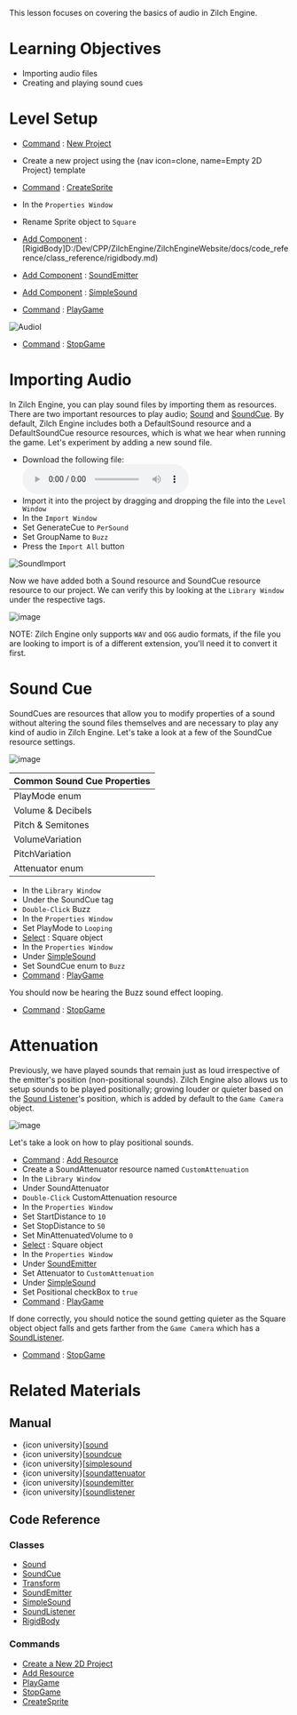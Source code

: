 This lesson focuses on covering the basics of audio in Zilch Engine.

 # Learning Objectives

- Importing audio files
- Creating and playing sound cues

 # Level Setup

- [ Command](../../zilchmanual/editor/editorcommands/commands.md) : [ New Project](../../../code_reference/command_reference.md#newproject)
 - Create a new project using the {nav icon=clone, name=Empty 2D Project} template
- [ Command](../../zilchmanual/editor/editorcommands/commands.md) : [CreateSprite](../../../code_reference/command_reference.md#createsprite)
- In the `Properties Window`
 - Rename Sprite object to `Square`
 - [Add Component](../../zilchmanual/editor/addremovecomponent/) : [RigidBody]D:/Dev/CPP/ZilchEngine/ZilchEngineWebsite/docs/code_reference/class_reference/rigidbody.md)
 - [Add Component](../../zilchmanual/editor/addremovecomponent.md) : [ SoundEmitter](../../../code_reference/class_reference/soundemitter.md)
 - [Add Component](../../zilchmanual/editor/addremovecomponent.md) : [ SimpleSound](../../../code_reference/class_reference/simplesound.md)

- [ Command](../../zilchmanual/editor/editorcommands/commands.md) : [ PlayGame](../../../code_reference/command_reference.md#playgame)



![AudioI](https://raw.githubusercontent.com/ZilchEngine/ZilchFiles/master/doc_files/46662.gif)


- [ Command](../../zilchmanual/editor/editorcommands/commands.md) : [ StopGame](../../../code_reference/command_reference.md#stopgame)

 # Importing Audio

In Zilch Engine, you can play sound files by importing them as resources. There are two important resources to play audio; [Sound](../../../code_reference/class_reference/sound.md) and [SoundCue](../../../code_reference/class_reference/soundcue.md). By default, Zilch Engine includes both a DefaultSound resource and a DefaultSoundCue resource resources, which is what we hear when running the game. Let's experiment by adding a new sound file.

- Download the following file:
 ![Buzz](https://raw.githubusercontent.com/ZilchEngine/ZilchFiles/master/doc_files/46672.wav)
- Import it into the project by dragging and dropping the file into the `Level Window`
- In the `Import Window`
 - Set GenerateCue  to `PerSound`
 - Set GroupName  to `Buzz`
 - Press the `Import All` button



![SoundImport](https://raw.githubusercontent.com/ZilchEngine/ZilchFiles/master/doc_files/46996.gif)


Now we have added both a Sound resource and SoundCue resource resource to our project. We can verify this by looking at the `Library Window` under the respective tags.



![image](https://raw.githubusercontent.com/ZilchEngine/ZilchFiles/master/doc_files/88672.png)


NOTE: Zilch Engine only supports `WAV` and `OGG` audio formats, if the file you are looking to import is of a different extension, you'll need it to convert it first.

 # Sound Cue

SoundCues are resources that allow you to modify properties of a sound without altering the sound files themselves and are necessary to play any kind of audio in Zilch Engine. Let's take a look at a few of the SoundCue resource settings.



![image](https://raw.githubusercontent.com/ZilchEngine/ZilchFiles/master/doc_files/47005.png)


| Common Sound Cue Properties |
|------|
| PlayMode enum | Whether the sound should a [Single](../../../code_reference/enum_reference.md#soundplaymode) time or [loop](../../../code_reference/enum_reference.md#soundplaymode) on completion |
| Volume  & Decibels  | How quiet or loud the sound should be played |
| Pitch  & Semitones  | How high or low pitched the sound should be played |
| VolumeVariation  | Added random volume variation within the given range when sound is played |
| PitchVariation  | Added random pitch variation within the given range when sound is played |
| Attenuator enum | The resource that defines how the sound behaves based on distance from the origin |

- In the `Library Window`
 - Under the SoundCue  tag
  - `Double-Click` Buzz 
- In the `Properties Window`
 - Set PlayMode  to `Looping`
- [Select](../../zilchmanual/editor/editorcommands/selectobject.md) : Square object
- In the `Properties Window`
 - Under [ SimpleSound](../../../code_reference/class_reference/simplesound.md)
  - Set SoundCue enum to `Buzz`
- [ Command](../../zilchmanual/editor/editorcommands/commands.md) : [ PlayGame](../../../code_reference/command_reference.md#playgame)

You should now be hearing the Buzz  sound effect looping.

- [ Command](../../zilchmanual/editor/editorcommands/commands.md) : [ StopGame](../../../code_reference/command_reference.md#stopgame)

 # Attenuation

Previously, we have played sounds that remain just as loud irrespective of the emitter's position (non-positional sounds). Zilch Engine also allows us to setup sounds to be played positionally; growing louder or quieter based on the [Sound Listener](../../zilchmanual/audio/soundlistener.md)'s position, which is added by default to the `Game Camera` object.



![image](https://raw.githubusercontent.com/ZilchEngine/ZilchFiles/master/doc_files/88634.png)


Let's take a look on how to play positional sounds.

- [ Command](../../zilchmanual/editor/editorcommands/commands.md) : 
 [Add Resource](../../zilchmanual/editor/editorcommands/resourceadding.md)
 - Create a SoundAttenuator resource named `CustomAttenuation`
- In the `Library Window`
 - Under SoundAttenuator 
  - `Double-Click` CustomAttenuation resource
- In the `Properties Window`
 - Set StartDistance  to `10`
 - Set StopDistance  to `50`
 - Set MinAttenuatedVolume  to `0`
- [Select](../../zilchmanual/editor/editorcommands/selectobject.md) : Square object
- In the `Properties Window`
 - Under [ SoundEmitter](../../../code_reference/class_reference/soundemitter.md)
  - Set Attenuator  to `CustomAttenuation`
 - Under [ SimpleSound](../../../code_reference/class_reference/simplesound.md)
  - Set Positional checkBox to `true`
- [ Command](../../zilchmanual/editor/editorcommands/commands.md) : [ PlayGame](../../../code_reference/command_reference.md#playgame)

If done correctly, you should notice the sound getting quieter as the Square object object falls and gets farther from the `Game Camera` which has a [SoundListener](../../zilchmanual/audio/soundlistener.md).

- [ Command](../../zilchmanual/editor/editorcommands/commands.md) : [ StopGame](../../../code_reference/command_reference.md#stopgame)

 # Related Materials

 ## Manual
- {icon university}[[sound](../../zilchmanual/audio/sound.md)
- {icon university}[[soundcue](../../zilchmanual/audio/soundcue.md)
- {icon university}[[simplesound](../../zilchmanual/audio/simplesound.md)
- {icon university}[[soundattenuator](../../zilchmanual/audio/soundattenuator.md)
- {icon university}[[soundemitter](../../zilchmanual/audio/soundemitter.md)
- {icon university}[[soundlistener](../../zilchmanual/audio/soundlistener.md)

 ## Code Reference
 ### Classes
- [Sound](../../../code_reference/class_reference/sound.md)
- [SoundCue](../../../code_reference/class_reference/soundcue.md)
- [Transform](../../../code_reference/class_reference/transform.md)
- [SoundEmitter](../../../code_reference/class_reference/soundemitter.md)
- [SimpleSound](../../../code_reference/class_reference/simplesound.md)
- [SoundListener](../../../code_reference/class_reference/soundlistener.md)
- [RigidBody](../../../code_reference/class_reference/rigidbody.md)

 ### Commands
- [Create a New 2D Project](../../../code_reference/command_reference.md#newproject)
- [ Add Resource](../../../code_reference/command_reference.md#add)
- [ PlayGame](../../../code_reference/command_reference.md#playgame)
- [ StopGame](../../../code_reference/command_reference.md#stopgame)
- [CreateSprite](../../../code_reference/command_reference.md#createsprite) 

 